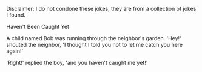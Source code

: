 Disclaimer: I do not condone these jokes, they are from a collection of jokes I found.

Haven't Been Caught Yet

A child named Bob was running through the neighbor's garden. 'Hey!' shouted the neighbor, 'I thought I told you not to let me catch you here again!'
    
'Right!' replied the boy, 'and you haven't caught me yet!'

